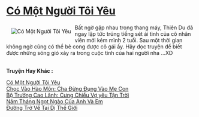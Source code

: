<a href="https://utruyen.com/truyen/co-mot-nguoi-toi-yeu/19575/" title="Có Một Người Tôi Yêu"><h1>Có Một Người Tôi Yêu</h1></a><div style="display:table"><img align="right" style="float: left; padding: 10px;" src="https://utruyen.com/images/story/200x260/co-mot-nguoi-toi-yeu.jpg" alt="Có Một Người Tôi Yêu">Bất ngờ gặp nhau trong thang máy, Thiên Du đã ngay lập tức trúng tiếng sét ái tình của cô nhân viên mới kém mình 2 tuổi. Sau một thời gian không ngờ cũng có thể bẻ cong được cô gái ấy. Hãy đọc truyện để biết được những sóng gió xảy ra trong cuộc tình của hai người nha ...XD</div><p><br><b>Truyện Hay Khác :</b></p><a href="https://utruyen.com/truyen/co-mot-nguoi-toi-yeu/19575/" alt="Có Một Người Tôi Yêu">Có Một Người Tôi Yêu</a><br/><a href="https://utruyen.com/truyen/choc-vao-hao-mon-cha-dung-dung-vao-me-con/17324/" alt="Chọc Vào Hào Môn: Cha Đừng Đụng Vào Mẹ Con">Chọc Vào Hào Môn: Cha Đừng Đụng Vào Mẹ Con</a><br/><a href="https://github.com/quanluxury/ngontinh_top100/tree/master/19070" alt="Bộ Trưởng Cao Lãnh: Cưng Chiều Vợ yêu Tận Trời">Bộ Trưởng Cao Lãnh: Cưng Chiều Vợ yêu Tận Trời</a><br/><a href="https://github.com/quanluxury/ngontinh_top100/tree/master/19008" alt="Năm Tháng Ngọt Ngào Của Anh Và Em">Năm Tháng Ngọt Ngào Của Anh Và Em</a><br/><a href="https://images.google.com.bn/url?q=https%3A%2F%2Futruyen.com%2Ftruyen%2Fduong-tro-ve-tai-di-the-gioi%2F17564%2F" alt="Đường Trở Về Tại Dị Thế Giới">Đường Trở Về Tại Dị Thế Giới</a><br/>